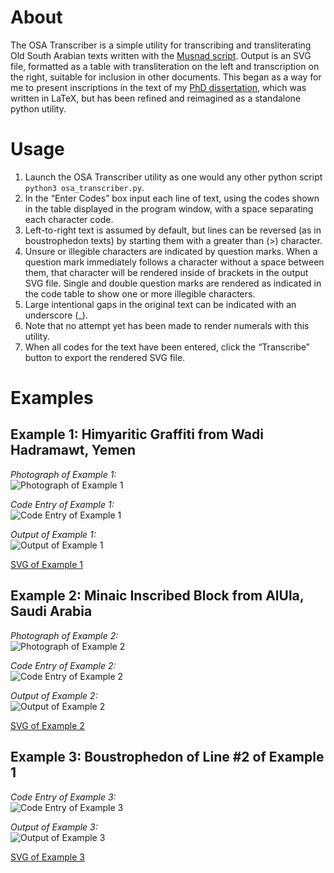# About
The OSA Transcriber is a simple utility for transcribing and transliterating Old South Arabian texts written with the [Musnad script](https://en.wikipedia.org/wiki/Ancient_South_Arabian_script). Output is an SVG file, formatted as a table with transliteration on the left and transcription on the right, suitable for inclusion in other documents. This began as a way for me to present inscriptions in the text of my [PhD dissertation](https://www.academia.edu/39021541/The_Middle_Ḥaḍramūt_Archaeological_Survey_Settlement_Patterns_in_South_Arabia), which was written in LaTeX, but has been refined and reimagined as a standalone python utility.

# Usage
1. Launch the OSA Transcriber utility as one would any other python script ```python3 osa_transcriber.py```.
2. In the “Enter Codes” box input each line of text, using the codes shown in the table displayed in the program window, with a space separating each character code.
3. Left-to-right text is assumed by default, but lines can be reversed (as in boustrophedon texts) by starting them with a greater than (>) character.
4. Unsure or illegible characters are indicated by question marks. When a question mark immediately follows a character without a space between them, that character will be rendered inside of brackets in the output SVG file. Single and double question marks are rendered as indicated in the code table to show one or more illegible characters.
5. Large intentional gaps in the original text can be indicated with an underscore (_).
6. Note that no attempt yet has been made to render numerals with this utility.
7. When all codes for the text have been entered, click the “Transcribe” button to export the rendered SVG file.

# Examples
## Example 1: Himyaritic Graffiti from Wadi Hadramawt, Yemen
_Photograph of Example 1:_  
![Photograph of Example 1](examples/example1_photo.jpg)

_Code Entry of Example 1:_  
![Code Entry of Example 1](examples/example1_code.jpg)

_Output of Example 1:_  
![Output of Example 1](examples/example1_output.png)

[SVG of Example 1](examples/example1_output.svg)


## Example 2: Minaic Inscribed Block from AlUla, Saudi Arabia
_Photograph of Example 2:_  
![Photograph of Example 2](examples/example2_photo.jpg)

_Code Entry of Example 2:_  
![Code Entry of Example 2](examples/example2_code.jpg)

_Output of Example 2:_  
![Output of Example 2](examples/example2_output.png)

[SVG of Example 2](examples/example2_output.svg)


## Example 3: Boustrophedon of Line #2 of Example 1
_Code Entry of Example 3:_  
![Code Entry of Example 3](examples/example3_code.jpg)

_Output of Example 3:_  
![Output of Example 3](examples/example3_output.png)

[SVG of Example 3](examples/example3_output.svg)
